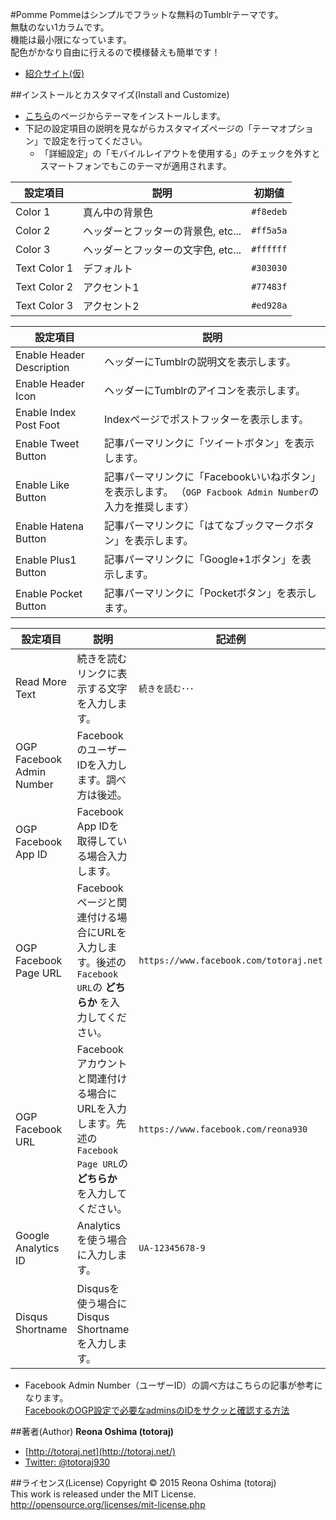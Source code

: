 #Pomme
Pommeはシンプルでフラットな無料のTumblrテーマです。  
無駄のない1カラムです。  
機能は最小限になっています。  
配色がかなり自由に行えるので模様替えも簡単です！

* [紹介サイト(仮)](http://totoraj930.github.io/tumblr/pomme)


##インストールとカスタマイズ(Install and Customize)
* [こちら](https://www.tumblr.com/theme/40038)のページからテーマをインストールします。
* 下記の設定項目の説明を見ながらカスタマイズページの「テーマオプション」で設定を行ってください。
	* 「詳細設定」の「モバイルレイアウトを使用する」のチェックを外すとスマートフォンでもこのテーマが適用されます。

|設定項目|説明|初期値|
|-------|-------|-------|
|Color 1|真ん中の背景色|`#f8edeb`|
|Color 2|ヘッダーとフッターの背景色, etc...|`#ff5a5a`|
|Color 3|ヘッダーとフッターの文字色, etc...|`#ffffff`|
|Text Color 1|デフォルト|`#303030`|
|Text Color 2|アクセント1|`#77483f`|
|Text Color 3|アクセント2|`#ed928a`|

|設定項目|説明|
|-------|-------|
|Enable Header Description|ヘッダーにTumblrの説明文を表示します。|
|Enable Header Icon|ヘッダーにTumblrのアイコンを表示します。|
|Enable Index Post Foot|Indexページでポストフッターを表示します。|
|Enable Tweet Button|記事パーマリンクに「ツイートボタン」を表示します。|
|Enable Like Button|記事パーマリンクに「Facebookいいねボタン」を表示します。 （`OGP Facbook Admin Number`の入力を推奨します）|
|Enable Hatena Button|記事パーマリンクに「はてなブックマークボタン」を表示します。|
|Enable Plus1 Button|記事パーマリンクに「Google+1ボタン」を表示します。|
|Enable Pocket Button|記事パーマリンクに「Pocketボタン」を表示します。|

|設定項目|説明|記述例|
|-------|-------|-------|
|Read More Text|続きを読むリンクに表示する文字を入力します。|`続きを読む･･･`|
|OGP Facebook Admin Number|FacebookのユーザーIDを入力します。調べ方は後述。||
|OGP Facebook App ID|Facebook App IDを取得している場合入力します。||
|OGP Facebook Page URL|Facebookページと関連付ける場合にURLを入力します。後述の`Facebook URL`の **どちらか** を入力してください。|`https://www.facebook.com/totoraj.net`|
|OGP Facebook URL|Facebookアカウントと関連付ける場合にURLを入力します。先述の`Facebook Page URL`の **どちらか** を入力してください。|`https://www.facebook.com/reona930`|
|Google Analytics ID|Analyticsを使う場合に入力します。|`UA-12345678-9`|
|Disqus Shortname|Disqusを使う場合にDisqus Shortnameを入力します。||

* Facebook Admin Number（ユーザーID）の調べ方はこちらの記事が参考になります。  
[FacebookのOGP設定で必要なadminsのIDをサクッと確認する方法](http://jmatsuzaki.com/archives/12666)


##著者(Author)
**Reona Oshima (totoraj)**
* [http://totoraj.net](http://totoraj.net/)
* [Twitter: @totoraj930](https://twitter.com/totoraj930/)


##ライセンス(License)
Copyright &copy; 2015 Reona Oshima (totoraj)  
This work is released  under the MIT License.  
<http://opensource.org/licenses/mit-license.php>

